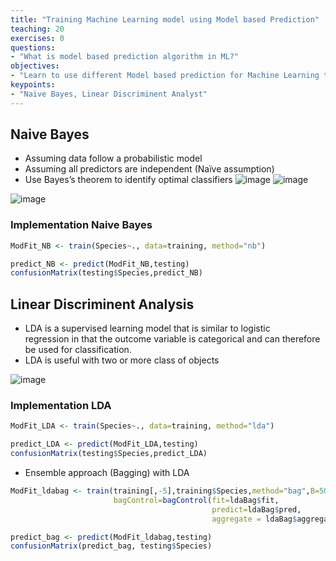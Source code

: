 ```yaml
---
title: "Training Machine Learning model using Model based Prediction"
teaching: 20
exercises: 0
questions:
- "What is model based prediction algorithm in ML?"
objectives:
- "Learn to use different Model based prediction for Machine Learning training"
keypoints:
- "Naive Bayes, Linear Discriminent Analyst"
---
```


## Naive Bayes
- Assuming data follow a probabilistic model
- Assuming all predictors are independent (Naïve assumption)
- Use Bayes’s theorem to identify optimal classifiers
![image](https://user-images.githubusercontent.com/43855029/114339414-20b7a900-9b23-11eb-9ae1-39640f50e06c.png)
![image](https://user-images.githubusercontent.com/43855029/114339497-62485400-9b23-11eb-8511-29e1c9077946.png)

![image](https://user-images.githubusercontent.com/43855029/114339516-6f654300-9b23-11eb-838c-aaf600ca922a.png)

### Implementation Naive Bayes
```r
ModFit_NB <- train(Species~., data=training, method="nb")

predict_NB <- predict(ModFit_NB,testing)
confusionMatrix(testing$Species,predict_NB)
```

## Linear Discriminent Analysis
- LDA is a supervised learning model that is similar to logistic regression in that the outcome variable is categorical and can therefore be used for classification.
- LDA is useful with two or more class of objects

![image](https://user-images.githubusercontent.com/43855029/114339862-3bd6e880-9b24-11eb-9f4f-8f3af989c724.png)


### Implementation LDA
```r
ModFit_LDA <- train(Species~., data=training, method="lda")

predict_LDA <- predict(ModFit_LDA,testing)
confusionMatrix(testing$Species,predict_LDA)
```

- Ensemble approach (Bagging) with LDA
```r
ModFit_ldabag <- train(training[,-5],training$Species,method="bag",B=500,
                       bagControl=bagControl(fit=ldaBag$fit,
                                             predict=ldaBag$pred,
                                             aggregate = ldaBag$aggregate))

predict_bag <- predict(ModFit_ldabag,testing)
confusionMatrix(predict_bag, testing$Species)
```
